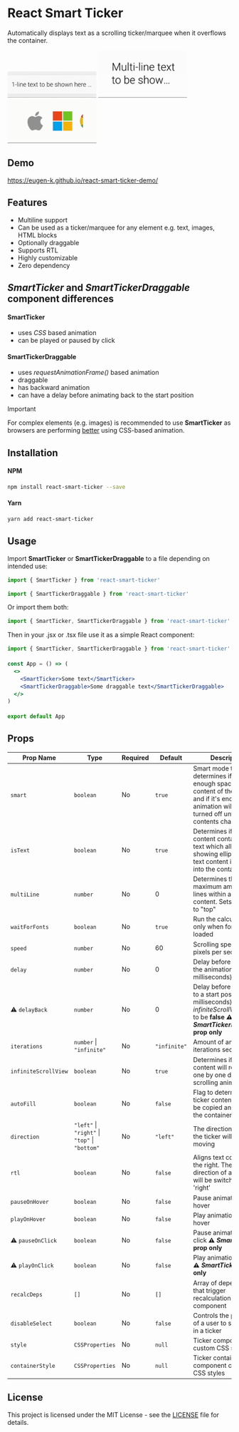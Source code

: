 # React Smart Ticker

Automatically displays text as a scrolling ticker/marquee when it overflows the container.

<div style="vertical-align: middle;">
<img src="https://github.com/eugen-k/react-smart-ticker-demo/blob/main/src/assets/gif/1-line.gif" alt="1-line" width="200" height="auto">
<img src="https://github.com/eugen-k/react-smart-ticker-demo/blob/main/src/assets/gif/multi-line.gif" alt="Multi-line" width="200" height="auto">
<img src="https://github.com/eugen-k/react-smart-ticker-demo/blob/main/src/assets/gif/html.gif" alt="HTML blocks ticker" width="200" height="auto">
</div>

## Demo

https://eugen-k.github.io/react-smart-ticker-demo/

## Features

- Multiline support
- Can be used as a ticker/marquee for any element e.g. text, images, HTML blocks
- Optionally draggable
- Supports RTL
- Highly customizable
- Zero dependency

## _SmartTicker_ and _SmartTickerDraggable_ component differences

#### SmartTicker

- uses _CSS_ based animation
- can be played or paused by click

#### SmartTickerDraggable

- uses _requestAnimationFrame()_ based animation
- draggable
- has backward animation
- can have a delay before animating back to the start position

> [!IMPORTANT]
> For complex elements (e.g. images) is recommended to use **SmartTicker** as browsers are performing [better](https://developer.mozilla.org/en-US/docs/Web/Performance/CSS_JavaScript_animation_performance) using CSS-based animation.

## Installation

#### NPM

```sh
npm install react-smart-ticker --save
```

#### Yarn

```sh
yarn add react-smart-ticker
```

## Usage

Import **SmartTicker** or **SmartTickerDraggable** to a file depending on intended use:

```javascript
import { SmartTicker } from 'react-smart-ticker'
```

```javascript
import { SmartTickerDraggable } from 'react-smart-ticker'
```

Or import them both:

```javascript
import { SmartTicker, SmartTickerDraggable } from 'react-smart-ticker'
```

Then in your .jsx or .tsx file use it as a simple React component:

```jsx
import { SmartTicker, SmartTickerDraggable } from 'react-smart-ticker'

const App = () => (
  <>
    <SmartTicker>Some text</SmartTicker>
    <SmartTickerDraggable>Some draggable text</SmartTickerDraggable>
  </>
)

export default App
```

## Props

| Prop Name            | Type                                           | Required | Default      | Description                                                                                                                                                       |
| -------------------- | ---------------------------------------------- | -------- | ------------ | ----------------------------------------------------------------------------------------------------------------------------------------------------------------- |
| `smart`              | `boolean`                                      | No       | `true`       | Smart mode that determines if that's enough space to fit the content of the ticker, and if it's enough the animation will be turned off until the contents change |
| `isText`             | `boolean`                                      | No       | `true`       | Determines if the content contains only text which allows showing ellipses when text content isn't fitted into the container                                      |
| `multiLine`          | `number`                                       | No       | 0            | Determines the maximum amount of lines within a text content. Sets direction to "top"                                                                             |
| `waitForFonts`       | `boolean`                                      | No       | `true`       | Run the calculation only when fonts are loaded                                                                                                                    |
| `speed`              | `number`                                       | No       | 60           | Scrolling speed in pixels per second                                                                                                                              |
| `delay`              | `number`                                       | No       | 0            | Delay before starting the animation (in milliseconds)                                                                                                             |
| ⚠️ `delayBack`       | `number`                                       | No       | 0            | Delay before returning to a start position (in milliseconds). Requires _infiniteScrollView_ prop to be **false** **⚠️ _SmartTickerDraggable_ prop only**          |
| `iterations`         | `number` \| `"infinite"`                       | No       | `"infinite"` | Amount of animation iterations second                                                                                                                             |
| `infiniteScrollView` | `boolean`                                      | No       | `true`       | Determines if the content will repeated one by one during scrolling animation                                                                                     |
| `autoFill`           | `boolean`                                      | No       | `false`      | Flag to determine if ticker content should be copied and fill in all the container's space                                                                        |
| `direction`          | `"left"` \| `"right"` \| `"top"` \| `"bottom"` | No       | `"left"`     | The direction in which the ticker will be moving                                                                                                                  |
| `rtl`                | `boolean`                                      | No       | `false`      | Aligns text content to the right. The default direction of animation will be switched to 'right'                                                                  |
| `pauseOnHover`       | `boolean`                                      | No       | `false`      | Pause animation on hover                                                                                                                                          |
| `playOnHover`        | `boolean`                                      | No       | `false`      | Play animation on hover                                                                                                                                           |
| ⚠️ `pauseOnClick`    | `boolean`                                      | No       | `false`      | Pause animation on click **⚠️ _SmartTicker_ prop only**                                                                                                           |
| ⚠️ `playOnClick`     | `boolean`                                      | No       | `false`      | Play animation on click **⚠️ _SmartTicker_ prop only**                                                                                                            |
| `recalcDeps`         | `[]`                                           | No       | `[]`         | Array of dependencies that trigger recalculation of the component                                                                                                 |
| `disableSelect`      | `boolean`                                      | No       | `false`      | Controls the possibility of a user to select text in a ticker                                                                                                     |
| `style`              | `CSSProperties`                                | No       | `null`       | Ticker component custom CSS styles                                                                                                                                |
| `containerStyle`     | `CSSProperties`                                | No       | `null`       | Ticker container component custom CSS styles                                                                                                                      |

## License

This project is licensed under the MIT License - see the [LICENSE](https://github.com/eugen-k/react-smart-ticker/blob/main/LICENSE) file for details.
